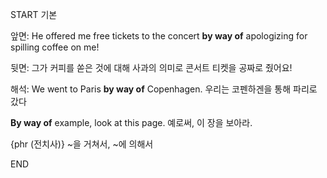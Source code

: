 START
기본

앞면:
He offered me free tickets to the concert **by way of** apologizing for spilling coffee on me!

뒷면:
그가 커피를 쏟은 것에 대해 사과의 의미로 콘서트 티켓을 공짜로 줬어요!

해석:
We went to Paris **by way of** Copenhagen. 
우리는 코펜하겐을 통해 파리로 갔다

**By way of** example, look at this page. 
예로써, 이 장을 보아라.

{phr (전치사)} ~을 거쳐서, ~에 의해서
<!--ID: 1743041242348-->
END
